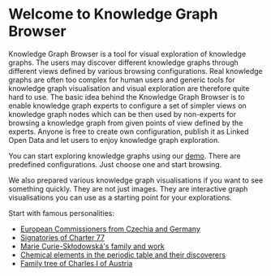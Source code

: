 # Welcome to Knowledge Graph Browser

Knowledge Graph Browser is a tool for visual exploration of knowledge graphs.
The users may discover different knowledge graphs through different views defined by various browsing configurations.
Real knowledge graphs are often too complex for human users and generic tools for knowledge graph visualisation and visual exploration are therefore quite hard to use.
The basic idea behind the Knowledge Graph Browser is to enable knowledge graph experts to configure a set of simpler views on knowledge graph nodes which can be then used by non-experts for browsing a knowledge graph from given points of view defined by the experts.
Anyone is free to create own configuration, publish it as Linked Open Data and let users to enjoy knowledge graph exploration.

You can start exploring knowledge graphs using our [demo](https://kgbrowser.opendata.cz).
There are predefined configurations.
Just choose one and start browsing.

We also prepared various knowledge graph visualisations if you want to see something quickly.
They are not just images.
They are interactive graph visualisations you can use as a starting point for your explorations.

Start with famous personalities:

- [European Commissioners from Czechia and Germany](https://kgbrowser.opendata.cz/?load=https://raw.githubusercontent.com/martinnec/knowledge-graph-browser-website/main/czech-and-german-european-commissioners.kgvb)
- [Signatories of Charter 77](https://kgbrowser.opendata.cz/?load=https://raw.githubusercontent.com/martinnec/knowledge-graph-browser-website/main/charter-77-signatories.kgvb)
- [Marie Curie-Skłodowská's family and work](https://kgbrowser.opendata.cz/?load=https://raw.githubusercontent.com/martinnec/knowledge-graph-browser-website/main/curie-family-and-work.kgvb)
- [Chemical elements in the periodic table and their discoverers](https://kgbrowser.opendata.cz/?load=https://raw.githubusercontent.com/martinnec/knowledge-graph-browser-website/main/periodic-table.kgvb)
- [Family tree of Charles I of Austria](https://kgbrowser.opendata.cz/?load=https://raw.githubusercontent.com/martinnec/knowledge-graph-browser-website/main/charles-I-of-austria-family-tree.kgvb)
